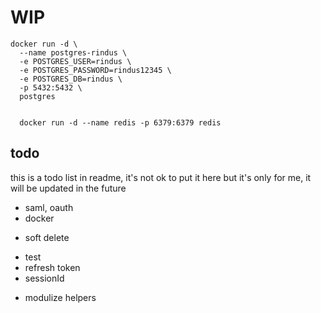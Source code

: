 # WIP

```
docker run -d \
  --name postgres-rindus \
  -e POSTGRES_USER=rindus \
  -e POSTGRES_PASSWORD=rindus12345 \
  -e POSTGRES_DB=rindus \
  -p 5432:5432 \
  postgres


  docker run -d --name redis -p 6379:6379 redis
```

## todo

this is a todo list in readme, it's not ok to put it here but it's only for me, it will be updated in the future

- saml, oauth
- docker
  <!-- - roles -->
  <!-- - rate limiter + slown down -->
  <!-- - middlewares -->
<!-- - cache -->
<!-- - fk -->
- soft delete
<!-- - jwt -->
- test
- refresh token
- sessionId
<!-- - role middleware -->
- modulize helpers
